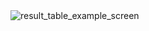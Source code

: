<html>
<img src="https://github.com/iamkhaidarzakirov/web-scraping-portfolio/blob/master/vsenovostroyki.ru/data/example.png" alt="result_table_example_screen" align="center">
</html>
